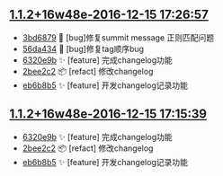 [1.1.2+16w48e-2016-12-15 17:26:57](../../releases/tag/1.1.2+16w48e)
-------------------------------------------------------------------

- [3bd6879](../../commit/3bd6879) 🐛  [bug]修复summit message 正则匹配问题
- [56da434](../../commit/56da434) 🐛  [bug]修复tag顺序bug
- [6320e9b](../../commit/6320e9b) ✨  [feature] 完成changelog功能
- [2bee2c2](../../commit/2bee2c2) 📦  [refact] 修改changelog
- [eb6b8b5](../../commit/eb6b8b5) ✨  [feature] 开发changelog记录功能


[1.1.2+16w48e-2016-12-15 17:15:39](../../releases/tag/1.1.2+16w48e)
-------------------------------------------------------------------

- [6320e9b](../../commit/6320e9b) ✨  [feature] 完成changelog功能
- [2bee2c2](../../commit/2bee2c2) 📦  [refact] 修改changelog
- [eb6b8b5](../../commit/eb6b8b5) ✨  [feature] 开发changelog记录功能
